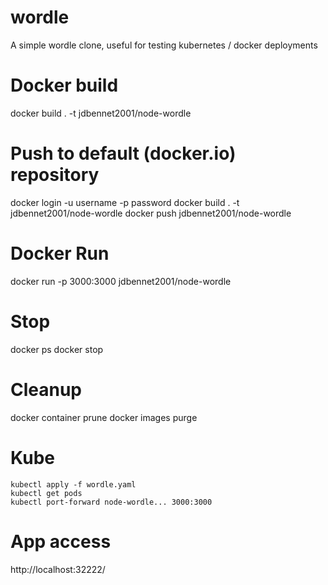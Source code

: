 # wordle
A simple wordle clone, useful for testing kubernetes / docker deployments


# Docker build
docker build . -t jdbennet2001/node-wordle

# Push to default (docker.io) repository
docker login -u username -p password
docker build . -t jdbennet2001/node-wordle
docker push jdbennet2001/node-wordle

# Docker Run
docker run -p 3000:3000 jdbennet2001/node-wordle

# Stop
docker ps
docker stop <image name>

# Cleanup 
docker container prune
docker images purge

# Kube
```
kubectl apply -f wordle.yaml 
kubectl get pods
kubectl port-forward node-wordle... 3000:3000 
```

# App access
http://localhost:32222/
